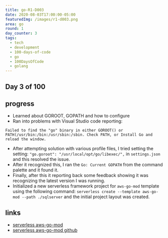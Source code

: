 ```yaml
---
title: go-R1-D003
date: 2020-08-03T17:00:00-05:00
featuredImg: /images/r1-d003.png
area: go
round: 1
day_counter: 3
tags:
  - tech
  - development
  - 100-days-of-code
  - go
  - 100DaysOfCode
  - golang
---
```

## Day 3 of 100

## progress

- Learned about GOROOT, GOPATH and how to configure
- Ran into problems with Visual Studio code reporting: 

```text
Failed to find the "go" binary in either GOROOT() or PATH(/usr/bin:/bin:/usr/sbin:/sbin. Check PATH, or Install Go and reload the window.
```
- After attempting solution with various profile files, I tried setting the setting: `"go.goroot": "/usr/local/opt/go/libexec/",` in `settings.json` and this resolved the issue. 
- After it recognized this, I ran the `Go: Current GOPATH` from the command palette and it found it.
- Finally, after this it reporting back some feedback showing it was recognizing the latest version I was running. 
- Initialized a new serverless framework project for `aws-go-mod` template using the following command: `serverless create --template aws-go-mod --path ./sqlserver` and the initial project layout was created.

## links

- [serverless aws-go-mod](https://www.serverless.com/framework/docs/providers/aws/examples/hello-world/go/)
- [serverless aws-go-mod github](https://github.com/serverless/serverless/tree/master/lib/plugins/create/templates/aws-go-mod)